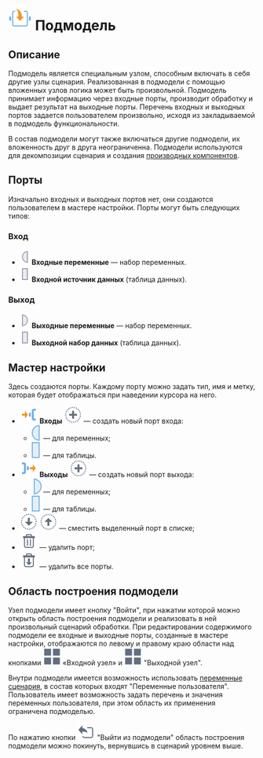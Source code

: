 # ![Подмодель](../../media/app/icons/vendors/modelgeneric.svg) Подмодель

## Описание

Подмодель является специальным узлом, способным включать в себя другие узлы сценария. Реализованная в подмодели с помощью вложенных узлов логика может быть произвольной. Подмодель принимает информацию через входные порты, производит обработку и выдает результат на выходные порты. Перечень входных и выходных портов задается пользователем произвольно, исходя из закладываемой в подмодель функциональности.

В состав подмодели могут также включаться другие подмодели, их вложенность друг в друга неограниченна. Подмодели используются для декомпозиции сценария и создания [производных компонентов](../../scenario/derived_component.md).

## Порты

Изначально входных и выходных портов нет, они создаются пользователем в мастере настройки. Порты могут быть следующих типов:

### Вход

* ![Входные переменные](../../media/app/icons/ports/input-variable-inactive.svg) **Входные переменные** — набор переменных.
* ![Входной источник данных](../../media/app/icons/ports/table-inactive.svg) **Входной источник данных** (таблица данных).

### Выход

* ![Выходные переменные](../../media/app/icons/ports/output-variable-inactive.svg) **Выходные переменные** — набор переменных.
* ![Выходной набор данных](../../media/app/icons/ports/table-inactive.svg) **Выходной набор данных** (таблица данных).

## Мастер настройки

Здесь создаются порты. Каждому порту можно задать тип, имя и метку, которая будет отображаться при наведении курсора на него.

* ![Входы](../../media/app/icons/system-object-18/system-object-default-09.svg)  **Входы** ![Новый порт](../../media/app/icons/toolbar-18/toolbar-18-27.svg) — создать новый порт входа:
  * ![Для переменных](../../media/app/icons/ports/input-variable-hover.svg) — для переменных;
  * ![Для таблицы](../../media/app/icons/ports/table-hover.svg) — для таблицы.
* ![Выходы](../../media/app/icons/system-object-18/system-object-default-10.svg)  **Выходы** ![Новый порт](../../media/app/icons/toolbar-18/toolbar-18-27.svg) — создать новый порт выхода:
  * ![Для переменных](../../media/app/icons/ports/output-variable-hover.svg) — для переменных;
  * ![Для таблицы](../../media/app/icons/ports/table-hover.svg) — для таблицы.
* ![Сместить вниз](../../media/app/icons/toolbar-18/down.svg) ![Сместить вверх](../../media/app/icons/toolbar-18/top.svg) — сместить выделенный порт в списке;
* ![Удалить порт](../../media/app/icons/toolbar-18/toolbar-18-8.svg) — удалить порт;
* ![Удалить все порты](../../media/app/icons/toolbar-18/toolbar-18-127.svg) — удалить все порты.

## Область построения подмодели

Узел подмодели имеет кнопку "Войти", при нажатии которой можно открыть область построения подмодели и реализовать в ней произвольный сценарий обработки. При редактировании содержимого подмодели ее входные и выходные порты, созданные в мастере настройки, отображаются по левому и правому краю области над кнопками ![Выходной узел](../../media/app/icons/toolbar-18/variables-01.svg)  «Входной узел» и ![Выходной узел](../../media/app/icons/toolbar-18/variables-01.svg) "Выходной узел".

Внутри подмодели имеется возможность использовать [переменные сценария](../../scenario/variables/scenario_variables.md), в состав которых входят "Переменные пользователя". Пользователь имеет возможность задать перечень и значения переменных пользователя, при этом область их применения ограничена подмоделью.

По нажатию кнопки ![Выйти из подмодели](../../media/app/icons/toolbar-18/back.svg) "Выйти из подмодели" область построения подмодели можно покинуть, вернувшись в сценарий уровнем выше.
